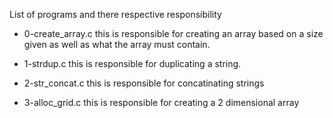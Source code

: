 List of programs and there respective responsibility

- 0-create_array.c
	this is responsible for creating an array based on a size given as well as what the array must contain.

- 1-strdup.c
	this is responsible for duplicating a string.

- 2-str_concat.c
	this is responsible for concatinating strings

- 3-alloc_grid.c
	this is responsible for creating a 2 dimensional array
